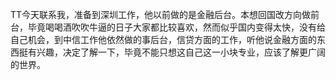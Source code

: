 
TT今天联系我，准备到深圳工作，他以前做的是金融后台。本想回国改方向做前台，毕竟喝喝酒吹吹牛逼的日子大家都比较喜欢，然而似乎国内变得太快，没有给自己机会，到中信工作他依然做的事后台，信贷方面的工作，听他说金融方面的东西挺有兴趣，决定了解一下，毕竟不能只想这自己这一小块专业，应该了解更广阔的世界。


